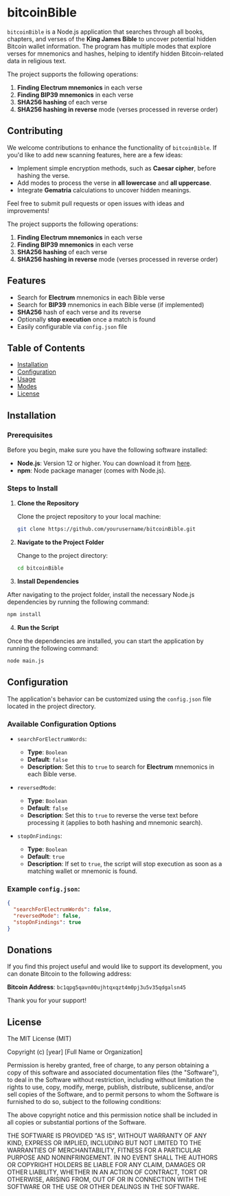 # bitcoinBible

`bitcoinBible` is a Node.js application that searches through all books, chapters, and verses of the **King James Bible** to uncover potential hidden Bitcoin wallet information. The program has multiple modes that explore verses for mnemonics and hashes, helping to identify hidden Bitcoin-related data in religious text.

The project supports the following operations:

1. **Finding Electrum mnemonics** in each verse
2. **Finding BIP39 mnemonics** in each verse
3. **SHA256 hashing** of each verse
4. **SHA256 hashing in reverse** mode (verses processed in reverse order)

## Contributing

We welcome contributions to enhance the functionality of `bitcoinBible`. If you'd like to add new scanning features, here are a few ideas:

- Implement simple encryption methods, such as **Caesar cipher**, before hashing the verse.
- Add modes to process the verse in **all lowercase** and **all uppercase**.
- Integrate **Gematria** calculations to uncover hidden meanings.

Feel free to submit pull requests or open issues with ideas and improvements!

The project supports the following operations:

1. **Finding Electrum mnemonics** in each verse
2. **Finding BIP39 mnemonics** in each verse
3. **SHA256 hashing** of each verse
4. **SHA256 hashing in reverse** mode (verses processed in reverse order)

## Features

- Search for **Electrum** mnemonics in each Bible verse
- Search for **BIP39** mnemonics in each Bible verse (if implemented)
- **SHA256** hash of each verse and its reverse
- Optionally **stop execution** once a match is found
- Easily configurable via `config.json` file

## Table of Contents

- [Installation](#installation)
- [Configuration](#configuration)
- [Usage](#usage)
- [Modes](#modes)
- [License](#license)

## Installation

### Prerequisites

Before you begin, make sure you have the following software installed:

- **Node.js**: Version 12 or higher. You can download it from [here](https://nodejs.org/).
- **npm**: Node package manager (comes with Node.js).

### Steps to Install

1. **Clone the Repository**

   Clone the project repository to your local machine:

   ```bash
   git clone https://github.com/yourusername/bitcoinBible.git
   ```

2. **Navigate to the Project Folder**

   Change to the project directory:

   ```bash
   cd bitcoinBible
   ```

3. **Install Dependencies**

After navigating to the project folder, install the necessary Node.js dependencies by running the following command:

```bash
npm install
```

4. **Run the Script**

Once the dependencies are installed, you can start the application by running the following command:

```bash
node main.js
```

## Configuration

The application's behavior can be customized using the `config.json` file located in the project directory.

### Available Configuration Options

- `searchForElectrumWords`: 
  - **Type**: `Boolean`
  - **Default**: `false`
  - **Description**: Set this to `true` to search for **Electrum** mnemonics in each Bible verse.

- `reversedMode`: 
  - **Type**: `Boolean`
  - **Default**: `false`
  - **Description**: Set this to `true` to reverse the verse text before processing it (applies to both hashing and mnemonic search).

- `stopOnFindings`: 
  - **Type**: `Boolean`
  - **Default**: `true`
  - **Description**: If set to `true`, the script will stop execution as soon as a matching wallet or mnemonic is found.

### Example `config.json`:

```json
{
  "searchForElectrumWords": false,
  "reversedMode": false,
  "stopOnFindings": true
}
```
## Donations

If you find this project useful and would like to support its development, you can donate Bitcoin to the following address:

**Bitcoin Address**: `bc1qpg5qavn00ujhtqxqzt4m0pj3u5v35qdgalsn45`

Thank you for your support!

## License

The MIT License (MIT)

Copyright (c) [year] [Full Name or Organization]

Permission is hereby granted, free of charge, to any person obtaining a copy
of this software and associated documentation files (the "Software"), to deal
in the Software without restriction, including without limitation the rights
to use, copy, modify, merge, publish, distribute, sublicense, and/or sell
copies of the Software, and to permit persons to whom the Software is
furnished to do so, subject to the following conditions:

The above copyright notice and this permission notice shall be included in all
copies or substantial portions of the Software.

THE SOFTWARE IS PROVIDED "AS IS", WITHOUT WARRANTY OF ANY KIND, EXPRESS OR
IMPLIED, INCLUDING BUT NOT LIMITED TO THE WARRANTIES OF MERCHANTABILITY,
FITNESS FOR A PARTICULAR PURPOSE AND NONINFRINGEMENT. IN NO EVENT SHALL THE
AUTHORS OR COPYRIGHT HOLDERS BE LIABLE FOR ANY CLAIM, DAMAGES OR OTHER
LIABILITY, WHETHER IN AN ACTION OF CONTRACT, TORT OR OTHERWISE, ARISING FROM,
OUT OF OR IN CONNECTION WITH THE SOFTWARE OR THE USE OR OTHER DEALINGS IN THE
SOFTWARE.

